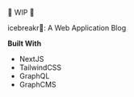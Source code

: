 🚧 WIP 🚧

icebreakr🧊: A Web Application Blog 

**Built With**
- NextJS
- TailwindCSS
- GraphQL
- GraphCMS
